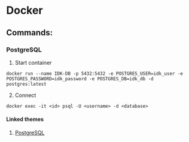 # Docker


## Commands:
### PostgreSQL
1. Start container
  ````
  docker run --name IDK-DB -p 5432:5432 -e POSTGRES_USER=idk_user -e POSTGRES_PASSWORD=idk_password -e POSTGRES_DB=idk_db -d postgres:latest
  ````
2. Connect
  ````
  docker exec -it <id> psql -U <username> -d <database>
  ````

#### Linked themes
1. [PostgreSQL](https://github.com/Regyl/KnowledgeDB/tree/master/sql/postgres)
  